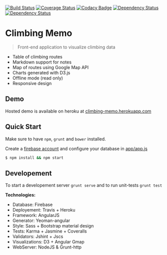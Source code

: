 [![Build Status](https://travis-ci.org/cmizony/climbing-memo.svg?branch=master)](https://travis-ci.org/cmizony/climbing-memo)
[![Coverage Status](https://coveralls.io/repos/cmizony/climbing-memo/badge.svg?branch=master&service=github)](https://coveralls.io/github/cmizony/climbing-memo?branch=master)
[![Codacy Badge](https://www.codacy.com/project/badge/14fe4dbebbf54586a11e1b7aa59879f2)](https://www.codacy.com/public/cmizony/climbing_memo)
[![Dependency Status](https://www.versioneye.com/user/projects/54e567e1d1ec573c990006aa/badge.svg?style=flat)](https://www.versioneye.com/user/projects/54e567e1d1ec573c990006aa)
[![Dependency Status](https://www.versioneye.com/user/projects/54f3a16f4f31083e1b000826/badge.svg?style=flat)](https://www.versioneye.com/user/projects/54f3a16f4f31083e1b000826)


# Climbing Memo

> Front-end application to visualize climbing data

* Table of climbing routes
* Markdown support for notes
* Map of routes using Google Map API
* Charts generated with D3.js
* Offline mode (read only)
* Responsive design

Demo
-----

Hosted demo is available on heroku at [climbing-memo.herokuapp.com](http://climbing-memo.herokuapp.com/)


Quick Start
-----

Make sure to have `npm`, `grunt` and `bower` installed.

Create a [firebase account](https://www.firebase.com/) and configure your database in [app/app.js](app/app.js#L16)


```sh
$ npm install && npm start
```

Developement
-----

To start a developement server `grunt serve` and to run unit-tests `grunt test`

**Technologies:**

* Database:        Firebase
* Deployement:     Travis + Heroku
* Framework:       AngularJS
* Generator:       Yeoman-angular
* Style:           Sass + Bootstrap material design
* Tests:           Karma + Jasmine + Coveralls
* Validators:      Jshint + Jscs
* Visualizations:  D3 + Angular Gmap
* WebServer:       NodeJS & Grunt-http
